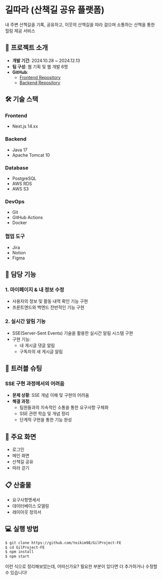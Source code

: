 # 길따라 (산책길 공유 플랫폼)

내 주변 산책길을 기록, 공유하고, 이웃의 산책길을 따라 걸으며 소통하는 산책을 통한 힐링 제공 서비스

## 📌 프로젝트 소개
- **개발 기간**: 2024.10.28 ~ 2024.12.13
- **팀 구성**: 웹 기획 및 웹 개발 6명
- **GitHub**: 
  - [Frontend Repository](https://github.com/teikim98/GilProject-FE)
  - [Backend Repository](https://github.com/momoandsana/Gil-Project-Backend)

## 🛠️ 기술 스택
### Frontend
- Next.js 14.xx

### Backend
- Java 17
- Apache Tomcat 10

### Database
- PostgreSQL
- AWS RDS
- AWS S3

### DevOps
- Git
- GitHub Actions
- Docker

### 협업 도구
- Jira
- Notion
- Figma

## 📂 담당 기능
### 1. 마이페이지 & 내 정보 수정
- 사용자의 정보 및 활동 내역 확인 기능 구현
- 프론트엔드와 백엔드 전반적인 기능 구현

### 2. 실시간 알림 기능
- SSE(Server-Sent Events) 기술을 활용한 실시간 알림 시스템 구현
- 구현 기능:
  - 내 게시글 댓글 알림
  - 구독자의 새 게시글 알림

## 🚀 트러블 슈팅
### SSE 구현 과정에서의 어려움
- **문제 상황**: SSE 개념 이해 및 구현의 어려움
- **해결 과정**: 
  - 팀원들과의 지속적인 소통을 통한 요구사항 구체화
  - SSE 관련 학습 및 개념 정리
  - 단계적 구현을 통한 기능 완성

## 📱 주요 화면
- 로그인
- 메인 화면
- 산책길 공유
- 따라 걷기

## 📋 산출물
- 요구사항명세서
- 데이터베이스 모델링
- 레이아웃 정의서

## 💻 실행 방법
```bash
$ git clone https://github.com/teikim98/GilProject-FE
$ cd GilProject-FE
$ npm install
$ npm start
```

이런 식으로 정리해보았는데, 어떠신가요? 필요한 부분이 있다면 더 추가하거나 수정할 수 있습니다!
